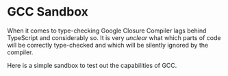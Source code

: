 # GCC Sandbox

When it comes to type-checking Google Closure Compiler lags behind TypeScript
and considerably so. It is very _unclear_ what which parts of code will be
correctly type-checked and which will be silently ignored by the compiler.

Here is a simple sandbox to test out the capabilities of GCC.
